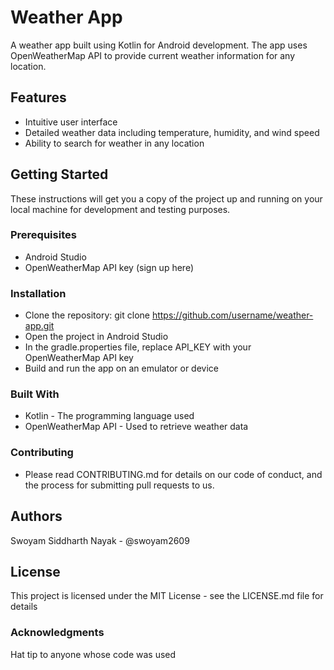 # Weather App
A weather app built using Kotlin for Android development. The app uses OpenWeatherMap API to provide current weather information for any location.

## Features
- Intuitive user interface
- Detailed weather data including temperature, humidity, and wind speed
- Ability to search for weather in any location
## Getting Started
These instructions will get you a copy of the project up and running on your local machine for development and testing purposes.

### Prerequisites
- Android Studio
- OpenWeatherMap API key (sign up here)
### Installation
- Clone the repository: git clone https://github.com/username/weather-app.git
- Open the project in Android Studio
- In the gradle.properties file, replace API_KEY with your OpenWeatherMap API key
- Build and run the app on an emulator or device
### Built With
- Kotlin - The programming language used
- OpenWeatherMap API - Used to retrieve weather data
### Contributing
- Please read CONTRIBUTING.md for details on our code of conduct, and the process for submitting pull requests to us.

## Authors
Swoyam Siddharth Nayak - @swoyam2609
## License
This project is licensed under the MIT License - see the LICENSE.md file for details

### Acknowledgments
Hat tip to anyone whose code was used
